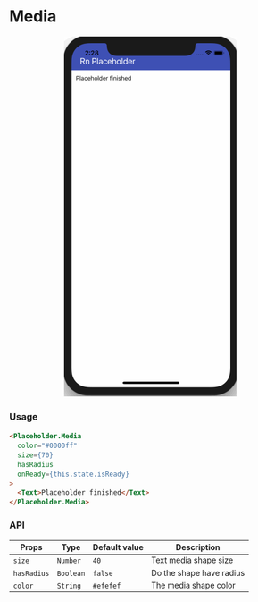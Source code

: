 # Media

<p align="center">
  <img src="./images/media.gif" />
</p>

### Usage

```html
<Placeholder.Media
  color="#0000ff"
  size={70}
  hasRadius
  onReady={this.state.isReady}
>
  <Text>Placeholder finished</Text>
</Placeholder.Media>
```

### API

| Props       | Type      | Default value | Description              |
| ----------- | --------- | ------------- | ------------------------ |
| `size`      | `Number`  | `40`          | Text media shape size    |
| `hasRadius` | `Boolean` | `false`       | Do the shape have radius |
| `color`     | `String`  | `#efefef`     | The media shape color    |
